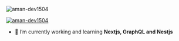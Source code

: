 
<p align="left"> <img src="https://komarev.com/ghpvc/?username=aman-dev1504&label=Profile%20views&color=0e75b6&style=flat" alt="aman-dev1504" /> </p>

<p align="left"> <a href="https://github.com/ryo-ma/github-profile-trophy"><img src="https://github-profile-trophy.vercel.app/?username=aman-dev1504" alt="aman-dev1504" /></a> </p>

- 🌱 I’m currently working and learning **Nextjs, GraphQL and Nestjs**



